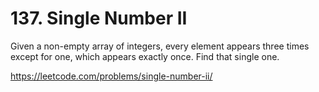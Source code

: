 # 137. Single Number II

Given a non-empty array of integers, every element appears three times except for one, which appears exactly once. Find that single one.

<https://leetcode.com/problems/single-number-ii/>
